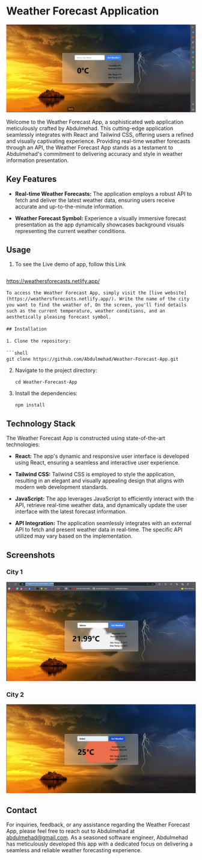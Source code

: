 # Weather Forecast Application
![Weather Forecast App](ss.png)

Welcome to the Weather Forecast App, a sophisticated web application meticulously crafted by Abdulmehad. This cutting-edge application seamlessly integrates with React and Tailwind CSS, offering users a refined and visually captivating experience. Providing real-time weather forecasts through an API, the Weather Forecast App stands as a testament to Abdulmehad's commitment to delivering accuracy and style in weather information presentation.

## Key Features

- **Real-time Weather Forecasts:** The application employs a robust API to fetch and deliver the latest weather data, ensuring users receive accurate and up-to-the-minute information.

- **Weather Forecast Symbol:** Experience a visually immersive forecast presentation as the app dynamically showcases background visuals representing the current weather conditions.

## Usage
1. To see the Live demo of app, follow this Link

   ```shell
  https://weathersforecasts.netlify.app/
   ```
   To access the Weather Forecast App, simply visit the [live website](https://weathersforecasts.netlify.app/). Write the name of the city you want to find the weather of, On the screen, you'll find details such as the current temperature, weather conditions, and an aesthetically pleasing forecast symbol.

## Installation

1. Clone the repository:

   ```shell
   git clone https://github.com/Abdulmehad/Weather-Forecast-App.git
   ```

2. Navigate to the project directory:

   ```shell
   cd Weather-Forecast-App
   ```

3. Install the dependencies:

   ```shell
   npm install
   ```

## Technology Stack

The Weather Forecast App is constructed using state-of-the-art technologies:

- **React:** The app's dynamic and responsive user interface is developed using React, ensuring a seamless and interactive user experience.

- **Tailwind CSS:** Tailwind CSS is employed to style the application, resulting in an elegant and visually appealing design that aligns with modern web development standards.

- **JavaScript:** The app leverages JavaScript to efficiently interact with the API, retrieve real-time weather data, and dynamically update the user interface with the latest forecast information.

- **API Integration:** The application seamlessly integrates with an external API to fetch and present weather data in real-time. The specific API utilized may vary based on the implementation.

## Screenshots

### City 1
![Screenshot 1](ss1.png)

### City 2
![Screenshot 2](ss2.png)

## Contact

For inquiries, feedback, or any assistance regarding the Weather Forecast App, please feel free to reach out to Abdulmehad at abdulmehad@gmail.com. As a seasoned software engineer, Abdulmehad has meticulously developed this app with a dedicated focus on delivering a seamless and reliable weather forecasting experience.

